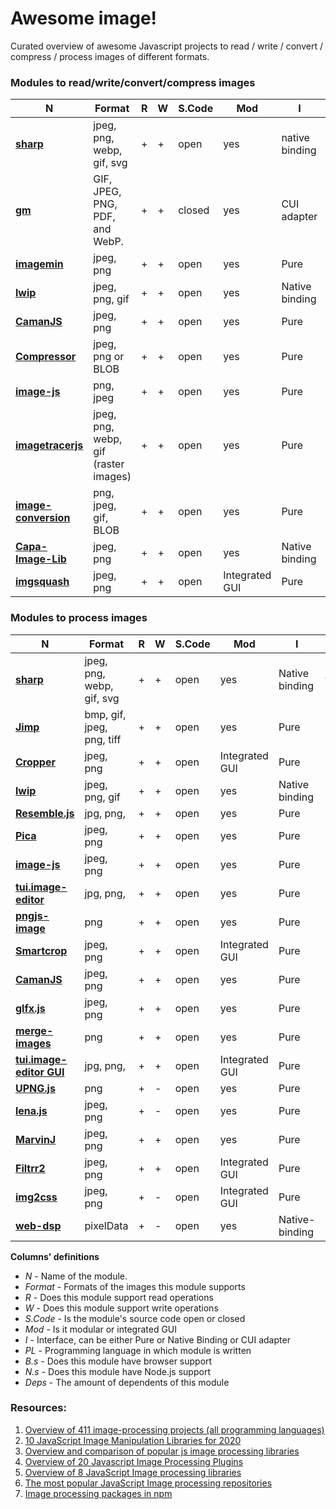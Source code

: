 # Awesome image!

Curated overview of awesome Javascript projects to read / write / convert / compress / process images of different formats.

### Modules to read/write/convert/compress images

| **N** | **Format** | **R** | **W** | **S.Code** | **Mod** | **I** | **PL** | **B.s** | **N.s** | **Deps**|
| --- | --- | --- | --- | --- | --- | --- | -- | --- | --- | --- |
| [**sharp**](https://github.com/lovell/sharp)| jpeg, png, webp, gif, svg | + | + | open | yes | native binding | [libvips](https://github.com/libvips/libvips) + Node.js | - | + |1425|
| [**gm**](https://github.com/aheckmann/gm) | GIF, JPEG, PNG, PDF, and WebP. | + | + | closed | yes | CUI adapter | c | - | + | 1122 |
| [**imagemin**](https://github.com/imagemin/imagemin) | jpeg, png | + | + | open | yes | Pure | JavaScript | + | + | 682 |
| [**lwip**](https://github.com/EyalAr/lwip) | jpeg, png, gif | + | + | open | yes | Native binding | c | - | + | 79 |
| [**CamanJS**](https://github.com/meltingice/CamanJS/) | jpeg, png | + | + | open | yes | Pure | JavaScript | + | + | 5 |
| [**Compressor**](https://github.com/fengyuanchen/compressorjs) | jpeg, png or BLOB | + | + | open | yes | Pure | JavaScript | + | - | 21 |
| [**image-js**](https://github.com/image-js/image-js) | png, jpeg | + | + | open | yes | Pure | Node.js, JavaScript | + | + |19 |
| [**imagetracerjs**](https://github.com/jankovicsandras/imagetracerjs) | jpeg, png, webp, gif (raster images) | + | + | open | yes | Pure | JavaScript | + | + | 5 |
| [**image-conversion**](https://github.com/WangYuLue/image-conversion) | png, jpeg, gif, BLOB | + | + | open | yes | Pure | JavaScript(TypeScript) | + | + | 2 |
| [**Capa-Image-Lib**](https://gitlab.com/Capa_Album/capa_image_lib#README) | jpeg, png | + | + | open | yes | Native binding | c++ | - | + | 0 |
| [**imgsquash**](https://github.com/eashish93/imgsquash) | jpeg, png | + | + | open | Integrated GUI | Pure | Node.js, JavaScript | + | + | - |


### Modules to process images

| **N** | **Format** | **R** | **W** | **S.Code** | **Mod** | **I** | **PL** | **B.s** | **N.s** | **Deps**|
| --- | --- | --- | --- | --- | --- | --- | --- | --- | --- | --- |
| [**sharp**](https://github.com/lovell/sharp)| jpeg, png, webp, gif, svg | + | + | open | yes | Native binding | [libvips](https://github.com/libvips/libvips) + Node.js | - | + | 1425|
| [**Jimp**](https://github.com/oliver-moran/jimp/tree/master/packages/jimp)| bmp, gif, jpeg, png, tiff| + | + | open | yes | Pure | Node.js | + | + | 1075|
| [**Cropper**](https://github.com/fengyuanchen/cropperjs) | jpeg, png | + | + | open | Integrated GUI | Pure | JavaScript | + | - | 276 |
| [**lwip**](https://github.com/EyalAr/lwip) | jpeg, png, gif | + | + | open | yes | Native binding | c | - | + | 79 |
| [**Resemble.js**](https://github.com/rsmbl/Resemble.js) | jpg, png, | + | + | open | yes | Pure | JavaScript | + | + | 50 |
| [**Pica**](https://github.com/nodeca/pica) | jpeg, png | + | + | open | yes | Pure | JavaScript | + | + | 47 |
| [**image-js**](https://github.com/image-js/image-js) | jpeg, png | + | + | open | yes | Pure | Node.js, JavaScript | + | + | 19 |
| [**tui.image-editor**](https://github.com/nhn/tui.image-editor) | jpg, png, | + | + | open | yes | Pure | JavaScript | + | + |15 |
| [**pngjs-image**](https://github.com/YahooArchive/pngjs-image) | png | + | + | open | yes | Pure | JavaScript |-| + | 27 |
| [**Smartcrop**](https://github.com/jwagner/smartcrop.js) | jpeg, png | + | + | open | Integrated GUI | Pure | JavaScript | + | +| 19 |
| [**CamanJS**](https://github.com/meltingice/CamanJS/) | jpeg, png | + | + | open | yes | Pure | JavaScript | + | + | 5 |
| [**glfx.js**](https://github.com/evanw/glfx.js)| jpeg, png | + | + | open | yes | Pure | JavaScript | modern | - | 5 |
| [**merge-images**](https://github.com/lukechilds/merge-images) | png | + | + | open | yes | Pure | JavaScript | + | + | 11 |
| [**tui.image-editor GUI**](https://github.com/nhn/toast-ui.react-image-editor) | jpg, png, | + | + | open | Integrated GUI | Pure | JavaScript | + | + | 2 |
| [**UPNG.js**](https://github.com/photopea/UPNG.js) | png | + | - | open | yes | Pure | JavaScript | + | + | 1 |
| [**lena.js**](https://github.com/davidsonfellipe/lena.js) | jpeg, png | + | - | open | yes | Pure | JavaScript | + | - | 0 |
| [**MarvinJ**](https://github.com/gabrielarchanjo/marvinj) | jpeg, png | + | + | open | yes | Pure | JavaScript | + | + | 0 |
| [**Filtrr2**](https://github.com/alexmic/filtrr/tree/master/filtrr2)| jpeg, png | + | + | open | Integrated GUI| Pure | JavaScript | + | - | - |
| [**img2css**](https://github.com/javierbyte/img2css)| jpeg, png | + | - | open | Integrated GUI | Pure | JavaScript | + | - | - |
| [**web-dsp**](https://github.com/shamadee/web-dsp) | pixelData | + | - | open | yes | Native-binding | c++ | + | - | 0|




**Columns' definitions**
* *N* - Name of the module.
* *Format* - Formats of the images this module supports
* *R* - Does this module support read operations 
* *W* - Does this module support write operations
* *S.Code* - Is the module's source code open or closed
* *Mod* - Is it modular or integrated GUI 
* *I* - Interface, can be either Pure or Native Binding or CUI adapter 
* *PL* - Programming language in which module is written
* *B.s* - Does this module have browser support
* *N.s* - Does this module have Node.js support
* *Deps* - The amount of dependents of this module


### Resources:

1. [Overview of 411 image-processing projects (all programming languages)](https://awesomeopensource.com/projects/image-processing)
2. [10 JavaScript Image Manipulation Libraries for 2020](https://blog.bitsrc.io/image-manipulation-libraries-for-javascript-187fde1ad5af)
3. [Overview and comparison of popular js image processing libraries](https://webkid.io/blog/image-processing-in-javascript/)
4. [Overview of 20 Javascript Image Processing Plugins](https://bashooka.com/coding/best-of-20-javascript-image-processing-plugins/)
5. [Overview of 8 JavaScript Image processing libraries](https://tangiblejs.com/libraries/image-processing)
6. [The most popular JavaScript Image processing repositories](https://bestofjs.org/projects?tags=image)
7. [Image processing packages in npm](https://www.npmjs.com/search?q=image-processing)
